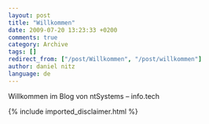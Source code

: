 ```yaml
---
layout: post
title: "Willkommen"
date: 2009-07-20 13:23:33 +0200
comments: true
category: Archive
tags: []
redirect_from: ["/post/Willkommen", "/post/willkommen"]
author: daniel nitz
language: de
---
```

<!-- more -->
<p>Willkommen im Blog von ntSystems – info.tech</p>
{% include imported_disclaimer.html %}
